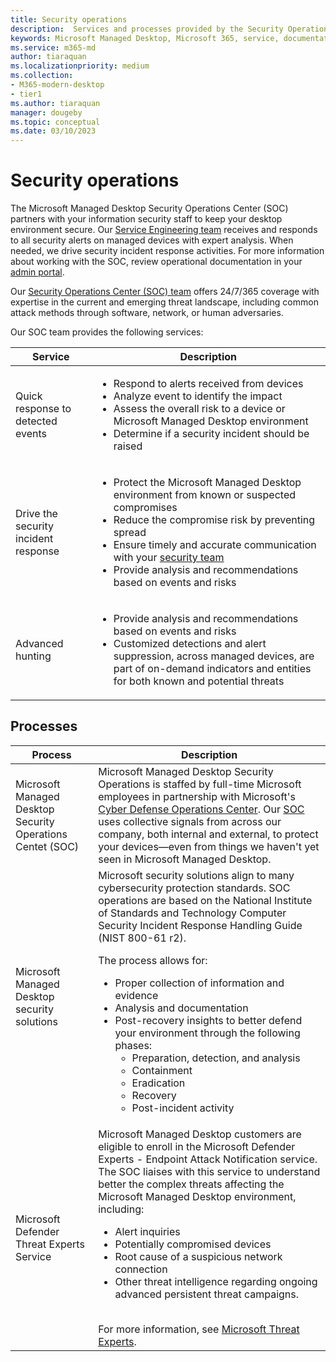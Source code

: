 ```yaml
---
title: Security operations
description:  Services and processes provided by the Security Operations Center
keywords: Microsoft Managed Desktop, Microsoft 365, service, documentation
ms.service: m365-md
author: tiaraquan
ms.localizationpriority: medium
ms.collection: 
- M365-modern-desktop
- tier1
ms.author: tiaraquan
manager: dougeby
ms.topic: conceptual
ms.date: 03/10/2023
---
```


# Security operations

The Microsoft Managed Desktop Security Operations Center (SOC) partners with your information security staff to keep your desktop environment secure. Our [Service Engineering team](../overview/support-teams.md#service-engineering-team) receives and responds to all security alerts on managed devices with expert analysis. When needed, we drive security incident response activities. For more information about working with the SOC, review operational documentation in your [admin portal](https://aka.ms/mmd-STP-processflows).

Our [Security Operations Center (SOC) team](../overview/support-teams.md#security-operations-center-team) offers 24/7/365 coverage with expertise in the current and emerging threat landscape, including common attack methods through software, network, or human adversaries.

Our SOC team provides the following services:

| Service | Description |
| ------ | ------ |
| Quick response to detected events | <ul><li>Respond to alerts received from devices</li><li>Analyze event to identify the impact</li><li>Assess the overall risk to a device or Microsoft Managed Desktop environment</li><li>Determine if a security incident should be raised</ul>
| Drive the security incident response | <ul><li>Protect the Microsoft Managed Desktop environment from known or suspected compromises</li><li>Reduce the compromise risk by preventing spread</li><li>Ensure timely and accurate communication with your [security team](../prepare/add-admin-contacts.md)</li><li>Provide analysis and recommendations based on events and risks</li></ul> |
| Advanced hunting | <ul><li>Provide analysis and recommendations based on events and risks</li><li>Customized detections and alert suppression, across managed devices, are part of on-demand indicators and entities for both known and potential threats |

## Processes

| Process | Description |
| ------ | ------ |
| Microsoft Managed Desktop Security Operations Centet (SOC) | Microsoft Managed Desktop Security Operations is staffed by full-time Microsoft employees in partnership with Microsoft's [Cyber Defense Operations Center](https://www.microsoft.com/msrc/cdoc). Our [SOC](../overview/support-teams.md#security-operations-center-team) uses collective signals from across our company, both internal and external, to protect your devices—even from things we haven't yet seen in Microsoft Managed Desktop. |
| Microsoft Managed Desktop security solutions | Microsoft security solutions align to many cybersecurity protection standards. SOC operations are based on the National Institute of Standards and Technology Computer Security Incident Response Handling Guide (NIST 800-61 r2).<p>The process allows for:<ul><li>Proper collection of information and evidence</li><li>Analysis and documentation</li><li>Post-recovery insights to better defend your environment through the following phases:<ul><li>Preparation, detection, and analysis</li><li>Containment</li><li>Eradication</li><li>Recovery</li><li>Post-incident activity</li></ul></ul></p> |
| Microsoft Defender Threat Experts Service | Microsoft Managed Desktop customers are eligible to enroll in the Microsoft Defender Experts - Endpoint Attack Notification service. The SOC liaises with this service to understand better the complex threats affecting the Microsoft Managed Desktop environment, including: <br><ul><li>Alert inquiries</li><li>Potentially compromised devices</li><li>Root cause of a suspicious network connection</li><li>Other threat intelligence regarding ongoing advanced persistent threat campaigns.</li></ul><br>For more information, see [Microsoft Threat Experts](/windows/security/threat-protection/microsoft-defender-atp/microsoft-threat-experts).|
